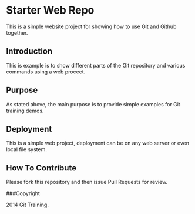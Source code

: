 # Starter Web Repo

This is a simple website project for showing how to use Git and Github together. 

## Introduction

This is example is to show different parts of the Git repository and various 
commands using a web procect.

## Purpose

As stated above, the main purpose is to provide simple examples for Git training demos. 

## Deployment

This is a simple web project, deployment can be on any web server or even local file system.

## How To Contribute 

Please fork this repository and then issue Pull Requests for review. 

###Copyright

2014 Git Training. 